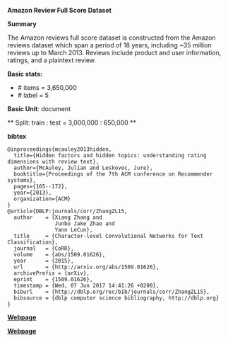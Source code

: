 **Amazon Review Full Score Dataset**

**Summary**

The Amazon reviews full score dataset is constructed from the Amazon reviews dataset which span a period of 18 years, including ~35 million reviews up to March 2013. Reviews include product and user information, ratings, and a plaintext review.

**Basic stats:**
+ \# items = 3,650,000
+ \# label = 5

**Basic Unit**: document

** Split: train : test = 3,000,000 : 650,000 **

**bibtex**

```
@inproceedings{mcauley2013hidden,
  title={Hidden factors and hidden topics: understanding rating dimensions with review text},
  author={McAuley, Julian and Leskovec, Jure},
  booktitle={Proceedings of the 7th ACM conference on Recommender systems},
  pages={165--172},
  year={2013},
  organization={ACM}
}
@article{DBLP:journals/corr/ZhangZL15,
  author    = {Xiang Zhang and
               Junbo Jake Zhao and
               Yann LeCun},
  title     = {Character-level Convolutional Networks for Text Classification},
  journal   = {CoRR},
  volume    = {abs/1509.01626},
  year      = {2015},
  url       = {http://arxiv.org/abs/1509.01626},
  archivePrefix = {arXiv},
  eprint    = {1509.01626},
  timestamp = {Wed, 07 Jun 2017 14:41:26 +0200},
  biburl    = {http://dblp.org/rec/bib/journals/corr/ZhangZL15},
  bibsource = {dblp computer science bibliography, http://dblp.org}
}
```
[**Webpage**](https://snap.stanford.edu/data/web-Movies.html)


[**Webpage**](https://github.com/bazakoskon/labels-on-Amazon-movie-reviews-dataset)